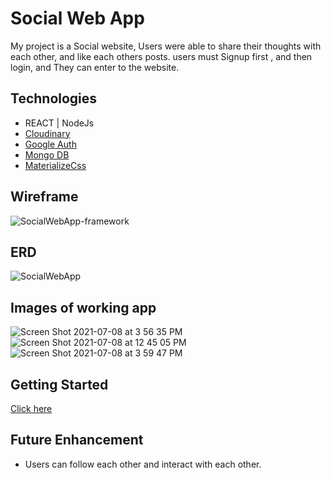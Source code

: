 # Social Web App

My project is a Social website, Users were able to share their thoughts with each other, and like each others posts. users must Signup first , and then login, and They can enter to the website.

## Technologies
- REACT | NodeJs
- [Cloudinary](https://cloudinary.com/home-6-4-video-b)
- [Google Auth](https://console.cloud.google.com/home/dashboard)
- [Mongo DB](https://www.mongodb.com/)
- [MaterializeCss](https://materializecss.com)

## Wireframe
![SocialWebApp-framework](https://user-images.githubusercontent.com/83556668/124980806-b01d0d00-dfe9-11eb-8955-fb03c49b9dd6.png)

## ERD
![SocialWebApp](https://user-images.githubusercontent.com/83556668/124980878-c88d2780-dfe9-11eb-9efb-2b192e791787.png)

## Images of working app
![Screen Shot 2021-07-08 at 3 56 35 PM](https://user-images.githubusercontent.com/83556668/125000447-44e13400-e005-11eb-9e06-3e13cef291dd.png)
![Screen Shot 2021-07-08 at 12 45 05 PM](https://user-images.githubusercontent.com/83556668/125000451-4874bb00-e005-11eb-820b-642c4cb3b62b.png)
![Screen Shot 2021-07-08 at 3 59 47 PM](https://user-images.githubusercontent.com/83556668/125000601-97baeb80-e005-11eb-938e-de804154b421.png)


## Getting Started
[Click here](https://blissful-gates-bf7d64.netlify.app/login)

## Future Enhancement
- Users can follow each other and interact with each other.



